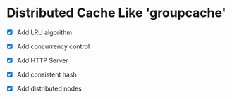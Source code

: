 # Distributed Cache Like 'groupcache'

+ [x] Add LRU algorithm
+ [x] Add concurrency control
+ [x] Add HTTP Server
+ [x] Add consistent hash
+ [x] Add distributed nodes

